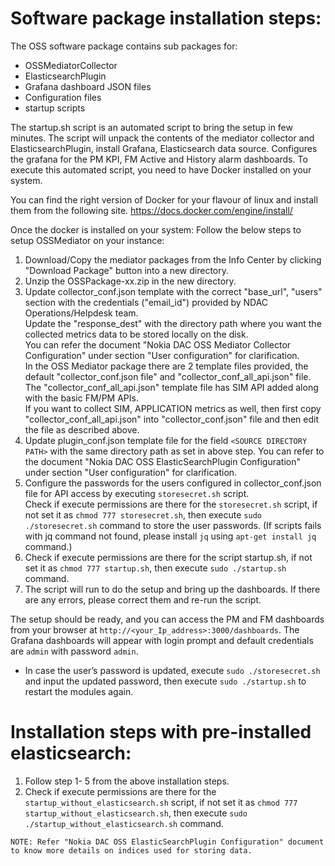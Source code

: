 # Software package installation steps:

The OSS software package contains sub packages for:
* OSSMediatorCollector
* ElasticsearchPlugin
* Grafana dashboard JSON files
* Configuration files
* startup scripts

The startup.sh script is an automated script to bring the setup in few minutes. The script will unpack the contents of the mediator collector and ElasticsearchPlugin, install Grafana, Elasticsearch data source. Configures the grafana for the PM KPI, FM Active and History alarm dashboards.
To execute this automated script, you need to have Docker installed on your system.

You can find the right version of Docker for your flavour of linux and install them from the following site.
https://docs.docker.com/engine/install/

Once the docker is installed on your system:
Follow the below steps to setup OSSMediator on your instance:
1. Download/Copy the mediator packages from the Info Center by clicking "Download Package" button into a new directory.
2. Unzip the OSSPackage-xx.zip in the new directory.
3. Update collector_conf.json template with the correct "base_url", "users" section with the credentials  ("email_id") provided by NDAC Operations/Helpdesk team.  
Update the "response_dest" with the directory path where you want the collected metrics data to be stored locally on the disk.  
You can refer the document "Nokia DAC OSS Mediator Collector Configuration" under section "User configuration" for clarification.  
In the OSS Mediator package there are 2 template files provided, the default "collector_conf.json file" and "collector_conf_all_api.json" file. The "collector_conf_all_api.json" template file has SIM API added along with the basic FM/PM APIs.  
If you want to collect SIM, APPLICATION metrics as well, then first copy "collector_conf_all_api.json" into "collector_conf.json" file and then edit the file as described above.  
4. Update plugin_conf.json template file for the field `<SOURCE DIRECTORY PATH>` with the same directory path as set in above step.
You can refer to the document "Nokia DAC OSS ElasticSearchPlugin Configuration" under section "User configuration" for clarification. 
5. Configure the passwords for the users configured in collector_conf.json file for API access by executing `storesecret.sh` script.  
Check if execute permissions are there for the `storesecret.sh` script, if not set it as `chmod 777 storesecret.sh`, then execute `sudo ./storesecret.sh` command to store the user passwords. (If scripts fails with jq command not found, please install `jq` using `apt-get install jq` command.)
6. Check if execute permissions are there for the script startup.sh, if not set it as `chmod 777 startup.sh`, then execute `sudo ./startup.sh` command.
7. The script will run to do the setup and bring up the dashboards. If there are any errors, please correct them and re-run the script.

The setup should be ready, and you can access the PM and FM dashboards from your browser at `http://<your_Ip_address>:3000/dashboards`.
The Grafana dashboards will appear with login prompt and default credentials are `admin` with password `admin`.

* In case the user’s password is updated, execute `sudo ./storesecret.sh` and input the updated password, then execute `sudo ./startup.sh` to restart the modules again.

# Installation steps with pre-installed elasticsearch:

1. Follow step 1- 5 from the above installation steps.
2. Check if execute permissions are there for the `startup_without_elasticsearch.sh` script, if not set it as `chmod 777 startup_without_elasticsearch.sh`, then execute `sudo ./startup_without_elasticsearch.sh` command.

````
NOTE: Refer "Nokia DAC OSS ElasticSearchPlugin Configuration" document to know more details on indices used for storing data.
````
